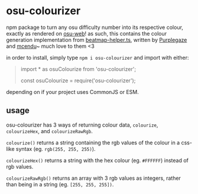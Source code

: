 # osu-colourizer
npm package to turn any osu difficulty number into its respective colour, exactly as rendered on [osu-web](https://github.com/ppy/osu-web/)! as such, this contains the colour generation implementation from [beatmap-helper.ts](https://github.com/ppy/osu-web/blob/master/resources/js/utils/beatmap-helper.ts), written by [Purplegaze](https://github.com/Purplegaze) and [mcendu](https://github.com/mcendu)~ much love to them <3

in order to install, simply type `npm i osu-colourizer` and import with either:

 > import  *  as  osuColourize  from  'osu-colourizer';
 >
 > const osuColourize = require('osu-colourizer');

depending on if your project uses CommonJS or ESM.

## usage
osu-colourizer has 3 ways of returning colour data, `colourize`, `colourizeHex`, and `colourizeRawRgb`.

`colourize()` returns a string containing the rgb values of the colour in a css-like syntax (eg. `rgb(255, 255, 255)`).

`colourizeHex()` returns a string with the hex colour (eg. `#FFFFFF`) instead of rgb values.

`colourizeRawRgb()` returns an array with 3 rgb values as integers, rather than being in a string (eg. `[255, 255, 255])`.
